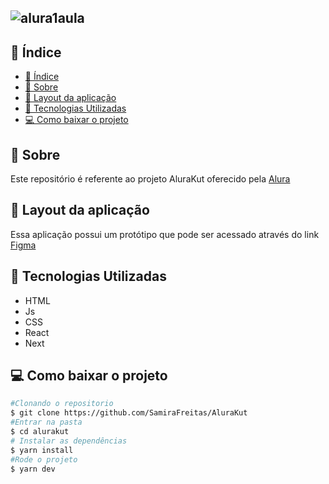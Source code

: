 ![alura1aula](https://user-images.githubusercontent.com/73719899/126573193-5b4a93af-7be7-4aac-9429-adb52cdd4c50.png)
---
## 📜 Índice
- [📜 Índice](#-índice)
- [📝 Sobre](#-sobre)
- [👀 Layout da aplicação](#-layout-da-aplicação)
- [👾 Tecnologias Utilizadas](#-tecnologias-utilizadas)
- [💻 Como baixar o projeto](#-como-baixar-o-projeto)


## 📝 Sobre 
Este repositório é referente ao projeto AluraKut oferecido pela [Alura](https://www.alura.com.br/) 

## 👀 Layout da aplicação

Essa aplicação possui um protótipo que pode ser acessado através do link  [Figma](https://www.figma.com/file/xHF0n0qxiE2rqjqAILiBUB/Alurakut?node-id=58%3A0)


## 👾 Tecnologias Utilizadas 
- HTML  
- Js
- CSS
- React
- Next


## 💻 Como baixar o projeto 

```bash
#Clonando o repositorio 
$ git clone https://github.com/SamiraFreitas/AluraKut
#Entrar na pasta
$ cd alurakut
# Instalar as dependências
$ yarn install
#Rode o projeto 
$ yarn dev
```
